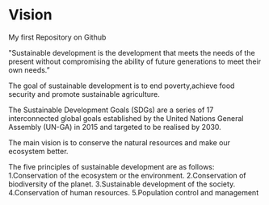 
# Vision
My first Repository on Github

"Sustainable development is the development that meets the needs of the present without compromising the ability of future generations to meet their own needs.” 

The goal of sustainable development is to end poverty,achieve food security and promote sustainable agriculture.

The Sustainable Development Goals (SDGs) are a series of 17 interconnected global goals established by the United Nations General Assembly (UN-GA) in 2015 and targeted to be realised by 2030. 

The main vision is to conserve the natural resources and make our ecosystem better.

The five principles of sustainable development are as follows:
1.Conservation of the ecosystem or the environment. 
2.Conservation of biodiversity of the planet. 
3.Sustainable development of the society. 
4.Conservation of human resources. 
5.Population control and management

